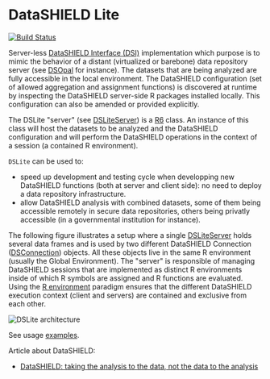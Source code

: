 # DataSHIELD Lite

[![Build Status](https://travis-ci.com/datashield/DSLite.svg?branch=master)](https://travis-ci.com/datashield/DSLite)

Server-less [DataSHIELD Interface (DSI)](https://github.com/datashield/DSI/) implementation which purpose is to mimic
the behavior of a distant (virtualized or barebone) data repository server (see [DSOpal](https://github.com/datashield/DSOpal) for instance). The
datasets that are being analyzed are fully accessible in the local environment. The DataSHIELD configuration (set of 
allowed aggregation and assignment functions) is discovered at runtime by inspecting the DataSHIELD server-side R packages
installed locally. This configuration can also be amended or provided explicitly.

The DSLite "server" (see [DSLiteServer](https://github.com/datashield/DSLite/blob/master/R/DSLiteServer.R)) is a 
[R6](https://adv-r.hadley.nz/r6.html) class. An instance of this class will host the datasets to be analyzed and the DataSHIELD
configuration and will perform the DataSHIELD operations in the context of a session (a contained R environment).

`DSLite` can be used to:

* speed up development and testing cycle when developping new DataSHIELD functions (both at server and client side): no
need to deploy a data repository infrastructure.
* allow DataSHIELD analysis with combined datasets, some of them being accessible remotely in secure data repositories, 
others being privatly accessible (in a governmental institution for instance).

The following figure illustrates a setup where a single [DSLiteServer](https://github.com/datashield/DSLite/blob/master/R/DSLiteServer.R) 
holds several data frames and is used by two different DataSHIELD Connection ([DSConnection](https://github.com/datashield/DSI)) objects. 
All these objects live in the same R environment (usually the Global Environment). The "server" is responsible of managing DataSHIELD 
sessions that are implemented as distinct R environments inside of which R symbols are assigned and R functions are evaluated. 
Using the [R environment](https://adv-r.hadley.nz/environments.html) paradigm ensures that the different DataSHIELD execution context 
(client and servers) are contained and exclusive from each other.

![DSLite architecture](https://raw.githubusercontent.com/datashield/DSLite/master/inst/images/dslite.png)

See usage [examples](https://github.com/datashield/DSLite/tree/master/inst/examples).

Article about DataSHIELD:
* [DataSHIELD: taking the analysis to the data, not the data to the analysis](https://doi.org/10.1093/ije/dyu188)
